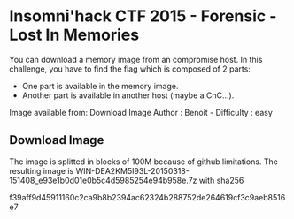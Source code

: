 # Insomni'hack CTF 2015 - Forensic - Lost In Memories

You can download a memory image from an compromise host.
In this challenge, you have to find the flag which is composed of 2 parts:
- One part is available in the memory image.
- Another part is available in another host (maybe a CnC...).

Image available from: Download Image
Author : Benoit - Difficulty : easy

## Download Image

The image is splitted in blocks of 100M because of github limitations.
The resulting image is WIN-DEA2KM5I93L-20150318-151408_e93e1b0d01e0b5c4d5985254e94b958e.7z with sha256

f39aff9d45911160c2ca9b8b2394ac62324b288752de264619cf3c9aeb8516e7
